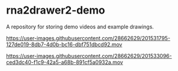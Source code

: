 # rna2drawer2-demo

A repository for storing demo videos and example drawings.



https://user-images.githubusercontent.com/28662629/201531795-127de019-8db7-4d0b-bc16-dbf751dbcd92.mov



https://user-images.githubusercontent.com/28662629/201533096-ced3dc40-f1c9-42a5-a68b-891cf5a0932a.mov

